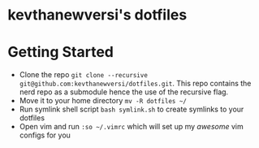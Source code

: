 # kevthanewversi's dotfiles
# Getting Started
* Clone the repo `git clone --recursive git@github.com:kevthanewversi/dotfiles.git`. This repo contains the nerd repo as a submodule hence the use of the recursive flag.
* Move it to your home directory `mv -R dotfiles ~/`
* Run symlink shell script `bash symlink.sh`  to create symlinks to your dotfiles
* Open vim and run `:so ~/.vimrc` which will set up my *awesome* vim configs for you
